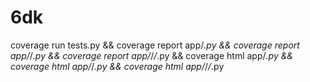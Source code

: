 # 6dk


coverage run tests.py && coverage report app/*.py && coverage report app/*/*.py && coverage report app/*/*/*.py && coverage html app/*.py && coverage html app/*/*.py && coverage html app/*/*/*.py